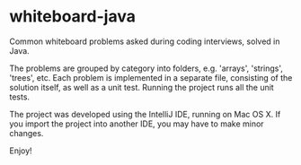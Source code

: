 # whiteboard-java

Common whiteboard problems asked during coding interviews,
solved in Java.

The problems are grouped by category into folders,
e.g.  'arrays', 'strings', 'trees', etc. Each problem
is implemented in a separate file, consisting of the
solution itself, as well as a unit test. Running the
project runs all the unit tests.

The project was developed using the IntelliJ IDE,
running on Mac OS X. If you import the project into
another IDE, you may have to make minor changes.

Enjoy!
